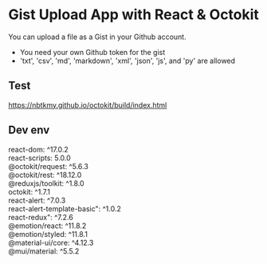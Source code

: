 # Gist Upload App with React & Octokit

You can upload a file as a Gist in your Github account.

- You need your own Github token for the gist
- 'txt', 'csv', 'md', 'markdown', 'xml', 'json', 'js', and 'py' are allowed

## Test

https://nbtkmy.github.io/octokit/build/index.html

## Dev env

react-dom: ^17.0.2  
react-scripts: 5.0.0  
@octokit/request: ^5.6.3  
@octokit/rest: ^18.12.0  
@reduxjs/toolkit: ^1.8.0  
octokit: ^1.7.1  
react-alert: ^7.0.3  
react-alert-template-basic": ^1.0.2  
react-redux": ^7.2.6  
@emotion/react: ^11.8.2  
@emotion/styled: ^11.8.1  
@material-ui/core: ^4.12.3  
@mui/material: ^5.5.2  
